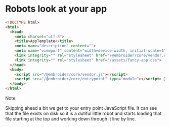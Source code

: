 # Robots look at your app

```html
<!DOCTYPE html> 
<html>
  <head>
    <meta charset="utf-8"> 
    <title>AppTemplate</title>
    <meta name="description" content="">
    <meta name="viewport" content="width=device-width, initial-scale=1">
    <link integrity="" rel="stylesheet" href="/@embroider/core/vendor.css">
    <link integrity="" rel="stylesheet" href="/assets/fancy-app.css">
  </head>
  <body>
    <script src="/@embroider/core/vendor.js"></script>
    <script src="/@embroider/core/entrypoint" type="module"></script> 🔭🤖
  </body>
</html>

```

Note:

Skipping ahead a bit we get to your entry point JavaScript file. It can see that the file exists on disk so it is a dutiful little robot and starts loading that file starting at the top and working down through it line by line.

